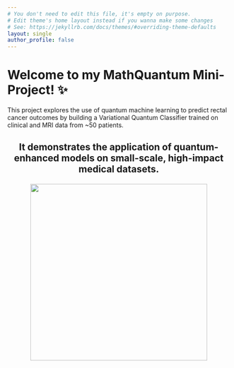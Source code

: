 ```yaml
---
# You don't need to edit this file, it's empty on purpose.
# Edit theme's home layout instead if you wanna make some changes
# See: https://jekyllrb.com/docs/themes/#overriding-theme-defaults
layout: single
author_profile: false
---
```


# Welcome to my MathQuantum Mini-Project! :sparkles:
This project explores the use of quantum machine learning to predict rectal cancer outcomes by building a Variational Quantum Classifier trained on clinical and MRI data from ~50 patients. 

## <p align="center">It demonstrates the application of quantum-enhanced models on small-scale, high-impact medical datasets.</p>
<p align="center"><img src="https://media.tenor.com/H-I0vC5AM5kAAAAM/entanglement-quantum-entanglement.gif" width="400"></p>




